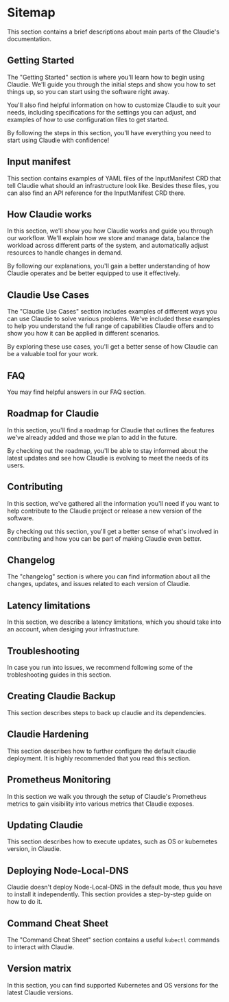 # Sitemap

This section contains a brief descriptions about main parts of the Claudie's documentation.

## Getting Started

The "Getting Started" section is where you'll learn how to begin using Claudie. We'll guide you through the initial steps and show you how to set things up, so you can start using the software right away. 

You'll also find helpful information on how to customize Claudie to suit your needs, including specifications for the settings you can adjust, and examples of how to use configuration files to get started.

By following the steps in this section, you'll have everything you need to start using Claudie with confidence!

## Input manifest

This section contains examples of YAML files of the InputManifest CRD that tell Claudie what should an infrastructure look like. Besides these files, you can also find an API reference for the InputManifest CRD there.

## How Claudie works

In this section, we'll show you how Claudie works and guide you through our workflow. We'll explain how we store and manage data, balance the workload across different parts of the system, and automatically adjust resources to handle changes in demand.

By following our explanations, you'll gain a better understanding of how Claudie operates and be better equipped to use it effectively.

## Claudie Use Cases

The "Claudie Use Cases" section includes examples of different ways you can use Claudie to solve various problems. We've included these examples to help you understand the full range of capabilities Claudie offers and to show you how it can be applied in different scenarios. 

By exploring these use cases, you'll get a better sense of how Claudie can be a valuable tool for your work.

## FAQ

You may find helpful answers in our FAQ section.

## Roadmap for Claudie

In this section, you'll find a roadmap for Claudie that outlines the features we've already added and those we plan to add in the future.

By checking out the roadmap, you'll be able to stay informed about the latest updates and see how Claudie is evolving to meet the needs of its users.

## Contributing

In this section, we've gathered all the information you'll need if you want to help contribute to the Claudie project or release a new version of the software. 

By checking out this section, you'll get a better sense of what's involved in contributing and how you can be part of making Claudie even better.

## Changelog

The "changelog" section is where you can find information about all the changes, updates, and issues related to each version of Claudie. 

## Latency limitations

In this section, we describe a latency limitations, which you should take into an account, when desiging your infrastructure.

## Troubleshooting

In case you run into issues, we recommend following some of the trobleshooting guides in this section.

## Creating Claudie Backup

This section describes steps to back up claudie and its dependencies.

## Claudie Hardening

This section describes how to further configure the default claudie deployment.
It is highly recommended that you read this section.

## Prometheus Monitoring

In this section we walk you through the setup of Claudie's Prometheus metrics to gain visibility into various metrics that Claudie exposes.

## Updating Claudie

This section describes how to execute updates, such as OS or kubernetes version, in Claudie.

## Deploying Node-Local-DNS

Claudie doesn't deploy Node-Local-DNS in the default mode, thus you have to install it independently. This section provides a step-by-step guide on how to do it.

## Command Cheat Sheet

The "Command Cheat Sheet" section contains a useful `kubectl` commands to interact with Claudie.

## Version matrix

In this section, you can find supported Kubernetes and OS versions for the latest Claudie versions.
